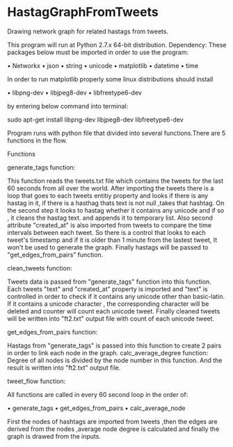 # HastagGraphFromTweets
Drawing network graph for related hastags from tweets.

This program will run at Python 2.7.x 64-bit distribution. Dependency: These packages below must be imported in order to use the program:

•	Networkx
•	json
•	string 
•	unicode 
•	matplotlib 
•	datetime 
•	time

In order to run matplotlib properly some linux distributions should install 

•	libpng-dev
•	libjpeg8-dev
•	libfreetype6-dev 

by entering below command into terminal:

sudo apt-get install libpng-dev libjpeg8-dev libfreetype6-dev

Program runs with python file that divided into several functions.There are 5 functions in the flow. 

Functions

generate_tags function:

This function reads the tweets.txt file which contains the tweets for the last 60 seconds from all over the world.
After importing the tweets there is a loop that goes to each tweets entitiy property and looks if there is any hastag in it,
if there is a hasthag thats text is not null ,takes that hashtag. On the second step it looks to hastag whether it contains
any unicode and if so , it cleans the hastag text. and appends it to temporary list. Also second attribute "created_at" is
also imported from tweets to compare the time intervals between each tweet. So there is a control that looks to each tweet's
timestamp and if it is older than 1 minute from the lastest tweet, It won't be used to generate the graph. Finally hastags
will be passed to "get_edges_from_pairs” function.

clean_tweets function:

Tweets data is passed from "generate_tags" function into this function. Each tweets "text" and "created_at" property is
imported and "text" is controlled in order to check if it contains any unicode other than basic-latin. If it contains a
unicode character , the corresponding character will be deleted and counter will count each unicode tweet. Finally cleaned
tweets will be written into "ft2.txt" output file with count of each unicode tweet.

get_edges_from_pairs function:

Hastags from "generate_tags" is passed into this function to create 2 pairs in order to link each node in the graph.
calc_average_degree function:
Degree of all nodes is divided by the node number in this function. And the result is written into "ft2.txt" output file.

tweet_flow function:

All functions are called in every 60 second loop in the order of:

•	generate_tags 
•	get_edges_from_pairs 
•	calc_average_node

First the nodes of hashtags are imported from tweets ,then the edges are derived from the nodes ,average node degree is
calculated and finally the graph is drawed from the inputs.


